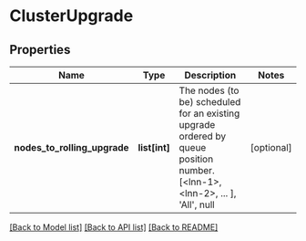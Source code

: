 # ClusterUpgrade

## Properties
Name | Type | Description | Notes
------------ | ------------- | ------------- | -------------
**nodes_to_rolling_upgrade** | **list[int]** | The nodes (to be) scheduled for an existing upgrade ordered by queue position number. [&lt;lnn-1&gt;, &lt;lnn-2&gt;, ... ], &#39;All&#39;, null | [optional] 

[[Back to Model list]](../README.md#documentation-for-models) [[Back to API list]](../README.md#documentation-for-api-endpoints) [[Back to README]](../README.md)


